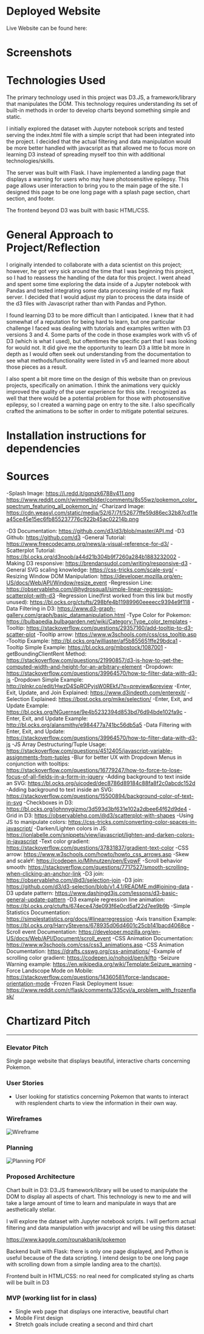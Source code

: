 # Deployed Website

Live Website can be found here:

# Screenshots

# Technologies Used

The primary technology used in this project was D3.JS, a framework/library that manipulates the DOM.  This technology requires understanding its set of built-in methods in order to develop charts beyond something simple and static.

I initially explored the dataset with Jupyter notebook scripts and tested serving the index.html file with a simple script that had been integrated into the project. I decided that the actual filtering and data manipulation would be more better handled with javacsript as that allowed me to focus more on learning D3 instead of spreading myself too thin with additional technologies/skills.

The server was built with Flask. I have implemented a landing page that displays a warning for users who may have photosensitive epilepsy. This page allows user interaction to bring you to the main page of the site. I designed this page to be one long page with a splash page section, chart section, and footer.

The frontend beyond D3 was built with basic HTML/CSS.


# General Approach to Project/Reflection

I originally intended to collaborate with a data scientist on this project; however, he got very sick around the time that I was beginning this project, so I had to reassess the handling of the data for this project.  I went ahead and spent some time exploring the data inside of a Jupyter notebook with Pandas and tested integrating some data processing inside of my flask server.  I decided that I would adjust my plan to process the data inside of the d3 files with Javascript rather than with Pandas and Python.

I found learning D3 to be more difficult than I anticipated.  I knew that it had somewhat of a reputation for being hard to learn, but one particular challenge I faced was dealing with tutorials and examples written with D3 versions 3 and 4. Some parts of the code in those examples work with v5 of D3 (which is what I used), but oftentimes the specific part that I was looking for would not.  It did give me the opportunity to learn D3 a little bit more in depth as I would often seek out understanding from the documentation to see what methods/functionality were listed in v5 and learned more about those pieces as a result.

I also spent a bit more time on the design of this website than on previous projects, specifically on animation.  I think the animations very quickly improved the quality of the user experience for this site.  I recognized as well that there would be a potential problem for those with photosensitive epilepsy, so I created a warning page on entry to the site.  I also specifically crafted the animations to be softer in order to mitigate potential seizures.

# Installation instructions for dependencies





# Sources

-Splash Image: https://i.redd.it/gqnzk6788v411.png https://www.reddit.com/r/wimmelbilder/comments/8s55wz/pokemon_color_spectrum_featuring_all_pokemon_in/
-Charizard Image: https://cdn.weasyl.com/static/media/52/67/7f/52677ffe59d86ec32b87cd11ea45ce45e15ec6fb855237776c922b45ac02214b.png


-D3 Documentation: https://github.com/d3/d3/blob/master/API.md
-D3 Github: https://github.com/d3
-General Tutorial: https://www.freecodecamp.org/news/a-visual-reference-for-d3/
-Scatterplot Tutorial: https://bl.ocks.org/d3noob/a44d21b304b9f7260a284b1883232002
-Making D3 responsive: https://brendansudol.com/writing/responsive-d3
-General SVG scaling knowledge: https://css-tricks.com/scale-svg/
-Resizing Window DOM Manipulation: https://developer.mozilla.org/en-US/docs/Web/API/Window/resize_event
-Regression Line: https://observablehq.com/@hydrosquall/simple-linear-regression-scatterplot-with-d3
-Regression Line(first worked from this link but mostly unused): https://bl.ocks.org/ctufts/298bfe4b11989960eeeecc9394e9f118
-Data Filtering in D3: https://www.d3-graph-gallery.com/graph/basic_datamanipulation.html
-Type Color for Pokemon: https://bulbapedia.bulbagarden.net/wiki/Category:Type_color_templates
-Tooltip: https://stackoverflow.com/questions/29357160/add-tooltip-to-d3-scatter-plot
-Tooltip arrow: https://www.w3schools.com/css/css_tooltip.asp
-Tooltip Example: http://bl.ocks.org/williaster/af5b855651ffe29bdca1
-Tooltip Simple Example: https://bl.ocks.org/mbostock/1087001
-getBoundingClientRent Method: https://stackoverflow.com/questions/21990857/d3-js-how-to-get-the-computed-width-and-height-for-an-arbitrary-element
-Dropdown: https://stackoverflow.com/questions/39964570/how-to-filter-data-with-d3-js
-Dropdown Simple Example: http://plnkr.co/edit/HwzD4SpROPyjsW0REkfJ?p=preview&preview
-Enter, Exit, Update, and Join Explained: https://www.d3indepth.com/enterexit/
-Selection Explained: https://bost.ocks.org/mike/selection/
-Enter, Exit, and Update Example: https://bl.ocks.org/NGuernse/9e4b5232394d853bd76d94bde102fa9c
-Enter, Exit, and Update Example: http://bl.ocks.org/alansmithy/e984477a741bc56db5a5
-Data Filtering with Enter, Exit, and Update: https://stackoverflow.com/questions/39964570/how-to-filter-data-with-d3-js
-JS Array Destructuring/Tuple Usage: https://stackoverflow.com/questions/4512405/javascript-variable-assignments-from-tuples
-Blur for better UX with Dropdown Menus in conjunction with tooltips: https://stackoverflow.com/questions/16779247/how-to-force-to-lose-focus-of-all-fields-in-a-form-in-jquery
-Adding background to text inside an SVG: https://bl.ocks.org/uicoded/dec8786d89184c88fa8f2c0abcdc152d
-Adding background to text inside an SVG: https://stackoverflow.com/questions/15500894/background-color-of-text-in-svg
-Checkboxes in D3: https://bl.ocks.org/johnnygizmo/3d593d3bf631e102a2dbee64f62d9de4
-Grid in D3: https://observablehq.com/@d3/scatterplot-with-shapes
-Using JS to manipulate colors: https://css-tricks.com/converting-color-spaces-in-javascript/
-Darken/Lighten colors in JS: https://jonlabelle.com/snippets/view/javascript/lighten-and-darken-colors-in-javascript
-Text color gradient: https://stackoverflow.com/questions/37831837/gradient-text-color
-CSS arrow: https://www.w3schools.com/howto/howto_css_arrows.asp
-Skew and scaleY: https://codepen.io/Mihnutzen/pen/EvpwF
-Scroll behavior smooth: https://stackoverflow.com/questions/7717527/smooth-scrolling-when-clicking-an-anchor-link
-D3 join: https://observablehq.com/@d3/selection-join
-D3 join: https://github.com/d3/d3-selection/blob/v1.4.1/README.md#joining-data
-D3 update pattern: https://www.dashingd3js.com/lessons/d3-basic-general-update-pattern
-D3 example regression line animation: https://bl.ocks.org/ctufts/674ece47de093f6e0cd5af22d7ee9b9b
-Simple Statistics Documentation: https://simplestatistics.org/docs/#linearregression
-Axis transition Example: https://bl.ocks.org/HarryStevens/678935d06d4601c25cb141bacd4068ce
-Scroll event Documentation: https://developer.mozilla.org/en-US/docs/Web/API/Document/scroll_event
-CSS Animation Documentation: https://www.w3schools.com/css/css3_animations.asp
-CSS Animation Documentation: https://drafts.csswg.org/css-animations/
-Example of scrolling color gradient: https://codepen.io/nohoid/pen/kIfto
-Seizure Warning example: https://en.wikipedia.org/wiki/Template:Seizure_warning
-Force Landscope Mode on Mobile: https://stackoverflow.com/questions/14360581/force-landscape-orientation-mode
-Frozen Flask Deployment Issue: https://www.reddit.com/r/flask/comments/335cyi/a_problem_with_frozenflask/

# Chartizard Pitch
----
### Elevator Pitch
Single page website that displays beautiful, interactive charts concerning Pokemon.

### User Stories
-  User looking for statistics concerning Pokemon that wants to interact with resplendent charts to view the information in their own way.

### Wireframes

![Wireframe](/img/wireframe.jpg)

### Planning
![Planning PDF](/img/planning.jpg)


### Proposed Architecture

Chart built in D3: D3.JS framework/library will be used to manipulate the DOM to display all aspects of chart.  This technology is new to me and will take a large amount of time to learn and manipulate in ways that are aesthetically stellar.

I will explore the dataset with Jupyter notebook scripts. I will perform actual filtering and data manipulation with javacsript and will be using this dataset:

https://www.kaggle.com/rounakbanik/pokemon

Backend built with Flask: there is only one page displayed, and Python is useful because of the data scripting. I intend design to be one long page with scrolling down from a simple landing area to the chart(s).

Frontend built in HTML/CSS: no real need for complicated styling as charts will be built in D3

### MVP (working list for in class)
 - Single web page that displays one interactive, beautiful chart
 - Mobile First design
 - Stretch goals include creating a second and third chart
